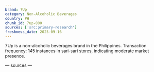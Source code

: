 ```yaml
---
brand: 7Up
category: Non-Alcoholic Beverages
country: PH
chunk_id: 7up-000
sources: ['src:primary-research']
freshness_date: 2025-09-16
---
```


7Up is a non-alcoholic beverages brand in the Philippines. Transaction frequency: 145 instances in sari-sari stores, indicating moderate market presence.

— sources —
